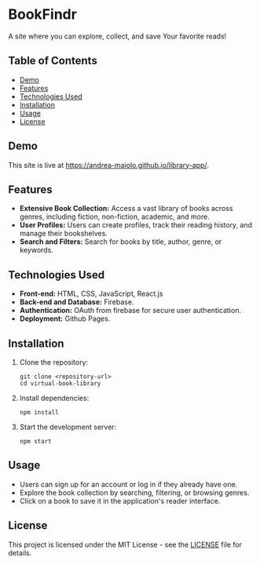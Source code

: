 # BookFindr
A site where you can explore, collect, and save Your favorite reads!

## Table of Contents

- [Demo](#demo)
- [Features](#features)
- [Technologies Used](#technologies-used)
- [Installation](#installation)
- [Usage](#usage)
- [License](#license)

## Demo

This site is live at https://andrea-maiolo.github.io/library-app/.

## Features

- **Extensive Book Collection:** Access a vast library of books across genres, including fiction, non-fiction, academic, and more.
- **User Profiles:** Users can create profiles, track their reading history, and manage their bookshelves.
- **Search and Filters:** Search for books by title, author, genre, or keywords.

## Technologies Used

- **Front-end:** HTML, CSS, JavaScript, React.js
- **Back-end and Database:** Firebase.
- **Authentication:** OAuth from firebase for secure user authentication.
- **Deployment:** Github Pages.

## Installation

1. Clone the repository:
   ```
   git clone <repository-url>
   cd virtual-book-library
   ```

2. Install dependencies:
   ```
   npm install
   ```

3. Start the development server:
   ```
   npm start
   ```

## Usage

- Users can sign up for an account or log in if they already have one.
- Explore the book collection by searching, filtering, or browsing genres.
- Click on a book to save it in the application's reader interface.

## License

This project is licensed under the MIT License - see the [LICENSE](LICENSE) file for details.
